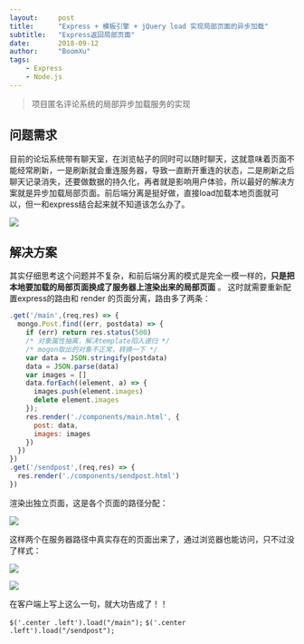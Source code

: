 ```yaml
---
layout:     post
title:      "Express + 模板引擎 + jQuery load 实现局部页面的异步加载"
subtitle:   "Express返回局部页面"
date:       2018-09-12
author:     "BoomXu"
tags:
    - Express
    - Node.js
---
```


> 项目匿名评论系统的局部异步加载服务的实现

## 问题需求

目前的论坛系统带有聊天室，在浏览帖子的同时可以随时聊天，这就意味着页面不能经常刷新，一是刷新就会重连服务器，导致一直断开重连的状态，二是刷新之后聊天记录消失，还要做数据的持久化，再者就是影响用户体验，所以最好的解决方案就是异步加载局部页面。前后端分离是挺好做，直接load加载本地页面就可以，但一和express结合起来就不知道该怎么办了。

![](http://p5oqx8gut.bkt.clouddn.com/18-9-12/5563645.jpg)

## 解决方案

其实仔细思考这个问题并不复杂，和前后端分离的模式是完全一模一样的，**只是把本地要加载的局部页面换成了服务器上渲染出来的局部页面** 。 这时就需要重新配置express的路由和 render 的页面分离，路由多了两条： 

``` JavaScript
.get('/main',(req,res) => {
  mongo.Post.find((err, postdata) => {
    if (err) return res.status(500)
    /* 对象属性抽离，解决template陷入递归 */
    /* mogon取出的对象不正常，转换一下 */
    var data = JSON.stringify(postdata)
    data = JSON.parse(data)
    var images = []
    data.forEach((element, a) => {
      images.push(element.images)
      delete element.images
    });
    res.render('./components/main.html', {
      post: data,
      images: images
    })
  })
})
.get('/sendpost',(req,res) => {
  res.render('./components/sendpost.html')
})
```

渲染出独立页面，这是各个页面的路径分配：

![](http://p5oqx8gut.bkt.clouddn.com/18-9-12/52866315.jpg)

这样两个在服务器路径中真实存在的页面出来了，通过浏览器也能访问，只不过没了样式：

![](http://p5oqx8gut.bkt.clouddn.com/18-9-12/99119243.jpg)

![](http://p5oqx8gut.bkt.clouddn.com/18-9-12/67452684.jpg)

在客户端上写上这么一句，就大功告成了！！

`$('.center .left').load("/main");`
`$('.center .left').load("/sendpost");`